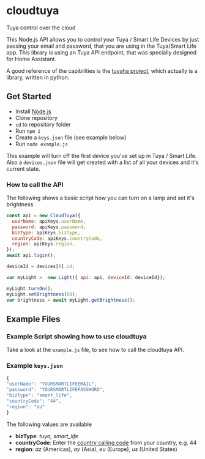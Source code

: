# cloudtuya
Tuya control over the cloud

This Node.js API allows you to control your Tuya / Smart Life Devices by just passing your email and password, that you are using in the Tuya/Smart Life app. This library is using an Tuya API endpoint, that was specially designed for Home Assistant.

A good reference of the capibilities is the [tuyaha project](https://github.com/PaulAnnekov/tuyaha), which actually is a library, written in python.


## Get Started

- Install [Node.js](http://nodejs.org/)
- Clone repository
- `cd` to repository folder
- Run `npm i`
- Create a `keys.json` file (see example below)
- Run `node example.js`

This example will turn off the first device you've set up in Tuya / Smart Life. Also a `devices.json` file will get created with a list of all your devices and it's current state.

### How to call the API

The following shows a basic script how you can turn on a lamp and set it's brightness

```javascript
const api = new CloudTuya({
  userName: apiKeys.userName,
  password: apiKeys.password,
  bizType: apiKeys.bizType,
  countryCode: apiKeys.countryCode,
  region: apiKeys.region,
});
await api.login();

deviceId = devices[0].id;

var myLight =  new Light({ api: api, deviceId: deviceId});

myLight.turnOn();
myLight.setBrightness(80);
var brightness = await myLight.getBrightness();
```

## Example Files

### Example Script showing how to use cloudtuya

Take a look at the `example.js` file, to see how to call the cloudtuya API.

### Example `keys.json`

```javascript
{
"userName": "YOURSMARTLIFEEMAIL",
"password": "YOURSMARTLIFEPASSWORD",
"bizType": "smart_life",
"countryCode": "44",
"region": "eu"
}
```

The following values are available

- **bizType**: *tuya, smart_life*
- **countryCode**: Enter the [country calling code](https://en.wikipedia.org/wiki/List_of_country_calling_codes) from your country, e.g. 44
- **region**: *az* (Americas), *ay* (Asia), *eu* (Europe), *us* (United States)
